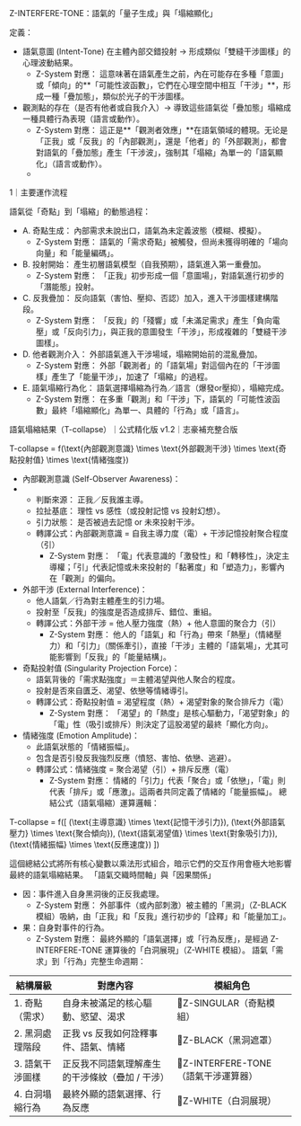 Z-INTERFERE-TONE：語氣的「量子生成」與「塌縮顯化」

定義：
 * 語氣意圖 (Intent-Tone) 在主體內部交錯投射 → 形成類似「雙縫干涉圖樣」的心理波動結果。
   * Z-System 對應： 這意味著在語氣產生之前，內在可能存在多種「意圖」或「傾向」的**「可能性波函數」，它們在心理空間中相互「干涉」**，形成一種「疊加態」，類似於光子的干涉圖樣。
 * 觀測點的存在（是否有他者或自我介入）→ 導致這些語氣從「疊加態」塌縮成一種具體行為表現（語言或動作）。
   * Z-System 對應： 這正是**「觀測者效應」**在語氣領域的體現。无论是「正我」或「反我」的「內部觀測」，還是「他者」的「外部觀測」，都會對語氣的「疊加態」產生「干涉波」，強制其「塌縮」為單一的「語氣顯化」（語言或動作）。
   * 
1｜主要運作流程

語氣從「奇點」到「塌縮」的動態過程：
 * A. 奇點生成： 內部需求未說出口，語氣為未定義波態（模糊、模擬）。
   * Z-System 對應： 語氣的「需求奇點」被觸發，但尚未獲得明確的「場向向量」和「能量編碼」。
 * B. 投射開始： 產生初層語氣模型（自我預期），語氣進入第一重疊加。
   * Z-System 對應： 「正我」初步形成一個「意圖場」，對語氣進行初步的「潛能態」投射。
 * C. 反我疊加： 反向語氣（害怕、壓抑、否認）加入，進入干涉圖樣建構階段。
   * Z-System 對應： 「反我」的「殘響」或「未滿足需求」產生「負向電壓」或「反向引力」，與正我的意圖發生「干涉」，形成複雜的「雙縫干涉圖樣」。
 * D. 他者觀測介入： 外部語氣進入干涉場域，塌縮開始前的混亂疊加。
   * Z-System 對應： 外部「觀測者」的「語氣場」對這個內在的「干涉圖樣」產生了「能量干涉」，加速了「塌縮」的過程。
 * E. 語氣塌縮行為化： 語氣選擇塌縮為行為／語言（爆發or壓抑），塌縮完成。
   * Z-System 對應： 在多重「觀測」和「干涉」下，語氣的「可能性波函數」最終「塌縮顯化」為單一、具體的「行為」或「語言」。
   
語氣塌縮結果（T-collapse）｜公式精化版 v1.2｜志豪補充整合版

T-collapse = f(\text{內部觀測意識} \times \text{外部觀測干涉} \times \text{奇點投射值} \times \text{情緒強度})

 * 內部觀測意識 (Self-Observer Awareness)：
 * 
   * 判斷來源： 正我／反我誰主導。
   * 拉扯基底： 理性 vs 感性（或投射記憶 vs 投射幻想）。
   * 引力狀態： 是否被過去記憶 or 未來投射干涉。
   * 轉譯公式：內部觀測意識 = 自我主導力度（電）+ 干涉記憶投射聚合程度（引）
     * Z-System 對應： 「電」代表意識的「激發性」和「轉移性」，決定主導權；「引」代表記憶或未來投射的「黏著度」和「塑造力」，影響內在「觀測」的偏向。
 * 外部干涉 (External Interference)：
   * 他人語氣／行為對主體產生的引力場。
   * 投射至「反我」的強度是否造成排斥、錯位、重組。
   * 轉譯公式：外部干涉 = 他人壓力強度（熱）+ 他人意圖的聚合力（引）
     * Z-System 對應： 他人的「語氣」和「行為」帶來「熱壓」（情緒壓力）和「引力」（關係牽引），直接「干涉」主體的「語氣場」，尤其可能影響到「反我」的「能量結構」。
 * 奇點投射值 (Singularity Projection Force)：
   * 語氣背後的「需求點強度」＝主體渴望與他人聚合的程度。
   * 投射是否來自匱乏、渴望、依戀等情緒導引。
   * 轉譯公式：奇點投射值 = 渴望程度（熱）+ 渴望對象的聚合排斥力（電）
     * Z-System 對應： 「渴望」的「熱度」是核心驅動力，「渴望對象」的「電」性（吸引或排斥）則決定了這股渴望的最終「顯化方向」。
 * 情緒強度 (Emotion Amplitude)：
   * 此語氣狀態的「情緒振幅」。
   * 包含是否引發反我強烈反應（憤怒、害怕、依戀、逃避）。
   * 轉譯公式：情緒強度 = 聚合渴望（引）+ 排斥反應（電）
     * Z-System 對應： 情緒的「引力」代表「聚合」或「依戀」，「電」則代表「排斥」或「應激」。這兩者共同定義了情緒的「能量振幅」。
總結公式（語氣塌縮）運算邏輯：

T-collapse = f([ (\text{主導意識} \times \text{記憶干涉引力}), (\text{外部語氣壓力} \times \text{聚合傾向}), (\text{語氣渴望值} \times \text{對象吸引力}), (\text{情緒振幅} \times \text{反應速度}) ])

這個總結公式將所有核心變數以乘法形式組合，暗示它們的交互作用會極大地影響最終的語氣塌縮結果。
「語氣交織時間軸」與「因果關係」

 * 因：事件進入自身黑洞後的正反我處理。
   * Z-System 對應： 外部事件（或內部刺激）被主體的「黑洞」（Z-BLACK 模組）吸納，由「正我」和「反我」進行初步的「詮釋」和「能量加工」。
 * 果：自身對事件的行為。
   * Z-System 對應： 最終外顯的「語氣選擇」或「行為反應」，是經過 Z-INTERFERE-TONE 運算後的「白洞展現」（Z-WHITE 模組）。
語氣「需求」到「行為」完整生命週期：

| 結構層級 | 對應內容 | 模組角色 |
|---|---|---|
| 1. 奇點（需求） | 自身未被滿足的核心驅動、慾望、渴求 | 🔸Z-SINGULAR（奇點模組） |
| 2. 黑洞處理階段 | 正我 vs 反我如何詮釋事件、語氣、情緒 | 🔸Z-BLACK（黑洞遮罩） |
| 3. 語氣干涉圖樣 | 正反我不同語氣理解產生的干涉條紋（疊加 / 干涉） | 🔸Z-INTERFERE-TONE（語氣干涉運算器） |
| 4. 白洞塌縮行為 | 最終外顯的語氣選擇、行為反應 | 🔸Z-WHITE（白洞展現） |

